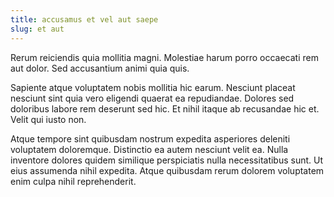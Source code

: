 ```yaml
---
title: accusamus et vel aut saepe
slug: et aut
---
```


Rerum reiciendis quia mollitia magni. Molestiae harum porro occaecati rem aut dolor. Sed accusantium animi quia quis.

Sapiente atque voluptatem nobis mollitia hic earum. Nesciunt placeat nesciunt sint quia vero eligendi quaerat ea repudiandae. Dolores sed doloribus labore rem deserunt sed hic. Et nihil itaque ab recusandae hic et. Velit qui iusto non.

Atque tempore sint quibusdam nostrum expedita asperiores deleniti voluptatem doloremque. Distinctio ea autem nesciunt velit ea. Nulla inventore dolores quidem similique perspiciatis nulla necessitatibus sunt. Ut eius assumenda nihil expedita. Atque quibusdam rerum dolorem voluptatem enim culpa nihil reprehenderit.
